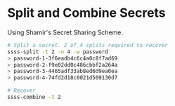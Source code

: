 # Split and Combine Secrets

Using Shamir's Secret Sharing Scheme.

```bash
# Split a secret. 2 of 4 splits required to recover
ssss-split -t 2 -n 4 -w password
> password-1-3f6eadb4c6c4a0c8f7ad69
> password-2-f9e02dd0c486cbbf2a264a
> password-3-4465adf33ab8ed6d9ea0ea
> password-4-74fd2d18c0021d509130d7

# Recover
ssss-combine -t 2
```